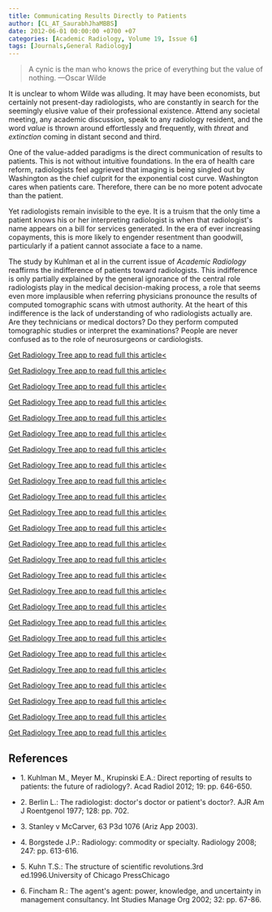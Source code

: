 ```yaml
---
title: Communicating Results Directly to Patients
author: [CL_AT_SaurabhJhaMBBS]
date: 2012-06-01 00:00:00 +0700 +07
categories: [Academic Radiology, Volume 19, Issue 6]
tags: [Journals,General Radiology]
---
```

> A cynic is the man who knows the price of everything but the value of nothing. —Oscar Wilde

It is unclear to whom Wilde was alluding. It may have been economists, but certainly not present-day radiologists, who are constantly in search for the seemingly elusive value of their professional existence. Attend any societal meeting, any academic discussion, speak to any radiology resident, and the word _value_ is thrown around effortlessly and frequently, with _threat_ and _extinction_ coming in distant second and third.

One of the value-added paradigms is the direct communication of results to patients. This is not without intuitive foundations. In the era of health care reform, radiologists feel aggrieved that imaging is being singled out by Washington as the chief culprit for the exponential cost curve. Washington cares when patients care. Therefore, there can be no more potent advocate than the patient.

Yet radiologists remain invisible to the eye. It is a truism that the only time a patient knows his or her interpreting radiologist is when that radiologist's name appears on a bill for services generated. In the era of ever increasing copayments, this is more likely to engender resentment than goodwill, particularly if a patient cannot associate a face to a name.

The study by Kuhlman et al in the current issue of _Academic Radiology_ reaffirms the indifference of patients toward radiologists. This indifference is only partially explained by the general ignorance of the central role radiologists play in the medical decision-making process, a role that seems even more implausible when referring physicians pronounce the results of computed tomographic scans with utmost authority. At the heart of this indifference is the lack of understanding of who radiologists actually are. Are they technicians or medical doctors? Do they perform computed tomographic studies or interpret the examinations? People are never confused as to the role of neurosurgeons or cardiologists.

[Get Radiology Tree app to read full this article<](https://clinicalpub.com/app)

[Get Radiology Tree app to read full this article<](https://clinicalpub.com/app)

[Get Radiology Tree app to read full this article<](https://clinicalpub.com/app)

[Get Radiology Tree app to read full this article<](https://clinicalpub.com/app)

[Get Radiology Tree app to read full this article<](https://clinicalpub.com/app)

[Get Radiology Tree app to read full this article<](https://clinicalpub.com/app)

[Get Radiology Tree app to read full this article<](https://clinicalpub.com/app)

[Get Radiology Tree app to read full this article<](https://clinicalpub.com/app)

[Get Radiology Tree app to read full this article<](https://clinicalpub.com/app)

[Get Radiology Tree app to read full this article<](https://clinicalpub.com/app)

[Get Radiology Tree app to read full this article<](https://clinicalpub.com/app)

[Get Radiology Tree app to read full this article<](https://clinicalpub.com/app)

[Get Radiology Tree app to read full this article<](https://clinicalpub.com/app)

[Get Radiology Tree app to read full this article<](https://clinicalpub.com/app)

[Get Radiology Tree app to read full this article<](https://clinicalpub.com/app)

[Get Radiology Tree app to read full this article<](https://clinicalpub.com/app)

[Get Radiology Tree app to read full this article<](https://clinicalpub.com/app)

[Get Radiology Tree app to read full this article<](https://clinicalpub.com/app)

[Get Radiology Tree app to read full this article<](https://clinicalpub.com/app)

[Get Radiology Tree app to read full this article<](https://clinicalpub.com/app)

[Get Radiology Tree app to read full this article<](https://clinicalpub.com/app)

[Get Radiology Tree app to read full this article<](https://clinicalpub.com/app)

[Get Radiology Tree app to read full this article<](https://clinicalpub.com/app)

[Get Radiology Tree app to read full this article<](https://clinicalpub.com/app)

[Get Radiology Tree app to read full this article<](https://clinicalpub.com/app)

## References

- 1\. Kuhlman M., Meyer M., Krupinski E.A.: Direct reporting of results to patients: the future of radiology?. Acad Radiol 2012; 19: pp. 646-650.


- 2\. Berlin L.: The radiologist: doctor's doctor or patient's doctor?. AJR Am J Roentgenol 1977; 128: pp. 702.


- 3\.  Stanley v McCarver, 63 P3d 1076 (Ariz App 2003).


- 4\. Borgstede J.P.: Radiology: commodity or specialty. Radiology 2008; 247: pp. 613-616.


- 5\. Kuhn T.S.: The structure of scientific revolutions.3rd ed.1996.University of Chicago PressChicago


- 6\. Fincham R.: The agent's agent: power, knowledge, and uncertainty in management consultancy. Int Studies Manage Org 2002; 32: pp. 67-86.